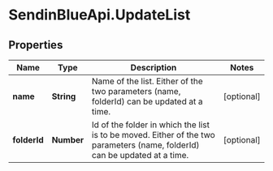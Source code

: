 # SendinBlueApi.UpdateList

## Properties
Name | Type | Description | Notes
------------ | ------------- | ------------- | -------------
**name** | **String** | Name of the list. Either of the two parameters (name, folderId) can be updated at a time. | [optional] 
**folderId** | **Number** | Id of the folder in which the list is to be moved. Either of the two parameters (name, folderId) can be updated at a time. | [optional] 


